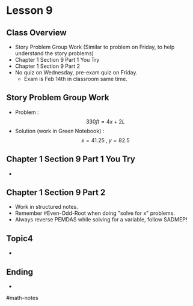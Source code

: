 # Lesson 9
## Class Overview
- Story Problem Group Work (Similar to problem on Friday, to help understand the story problems)
- Chapter 1 Section 9 Part 1 You Try
- Chapter 1 Section 9 Part 2
- No quiz on Wednesday, pre-exam quiz on Friday.
  - Exam is Feb 14th in classroom same time.

## Story Problem Group Work
  - Problem :
$$330ft = 4x + 2L$$
  - Solution (work in Green Notebook) :
$$x=41.25 \; , \; y=82.5$$

## Chapter 1 Section 9 Part 1 You Try
-

## Chapter 1 Section 9 Part 2
- Work in structured notes.
- Remember #Even-Odd-Root when doing "solve for x" problems.
- Always reverse PEMDAS while solving for a variable, follow SADMEP!

## Topic4
- 

## Ending
- 

#math-notes
